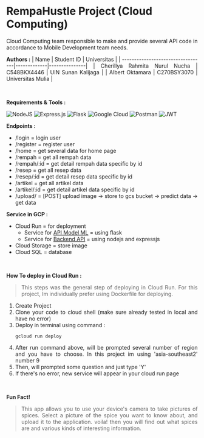 # RempaHustle Project (Cloud Computing)
<div align=justify>

Cloud Computing team responsible to make and provide several API code in accordance to Mobile Development team needs. 

**Authors :**
| Name                              | Student ID  | Universitas   |
| ----------------------------------|-------------|---------------|
| Cherillya Rahmita Nurul Nucha     | C548BKX4446 | UIN Sunan Kalijaga |
| Albert Oktamara                   | C270BSY3070 | Universitas Mulia  |

<br>

**Requirements & Tools :**

![NodeJS](https://img.shields.io/badge/node.js-6DA55F?style=for-the-badge&logo=node.js&logoColor=white)
![Express.js](https://img.shields.io/badge/express.js-%23404d59.svg?style=for-the-badge&logo=express&logoColor=%2361DAFB)
![Flask](https://img.shields.io/badge/flask-%23000.svg?style=for-the-badge&logo=flask&logoColor=white)
![Google Cloud](https://img.shields.io/badge/GoogleCloud-%234285F4.svg?style=for-the-badge&logo=google-cloud&logoColor=white)
![Postman](https://img.shields.io/badge/Postman-FF6C37?style=for-the-badge&logo=postman&logoColor=white)
![JWT](https://img.shields.io/badge/JWT-black?style=for-the-badge&logo=JSON%20web%20tokens)


**Endpoints :**
- /login  = login user
- /register = register user
- /home = get several data for home page
- /rempah = get all rempah data
- /rempah/:id = get detail rempah data specific by id
- /resep = get all resep data
- /resep/:id = get detail resep data specific by id
- /artikel = get all artikel data
- /artikel/:id = get detail artikel data specific by id
- /upload/ = [POST] upload image -> store to gcs bucket -> predict data -> get data

**Service in GCP :**
- Cloud Run = for deployment 
  - Service for [API Model ML](https://github.com/danyeka/CH2-PS139/tree/master/CC/API-ML) = using flask
  - Service for [Backend API](https://github.com/danyeka/CH2-PS139/tree/master/CC/backend-API) = using nodejs and expressjs
- Cloud Storage = store image
- Cloud SQL = database 

<br>

**How To deploy in Cloud Run :**
> This steps was the general step of deploying in Cloud Run. For this project, Im individually prefer using Dockerfile for deploying.
1. Create Project
2. Clone your code to cloud shell (make sure already tested in local and have no error)
3. Deploy in terminal using command :
    ```
    gcloud run deploy
    ```
4. After run command above, will be prompted several number of region and you have to choose. In this project im using 'asia-southeast2' number 9
5. Then, will prompted some question and just type 'Y'
6. If there's no error, new service will appear in your cloud run page

<br>

**Fun Fact!**
> This app allows you to use your device's camera to take pictures of spices. Select a picture of the spice you want to know about, and upload it to the application. voila! then you will find out what spices are and various kinds of interesting information.  
